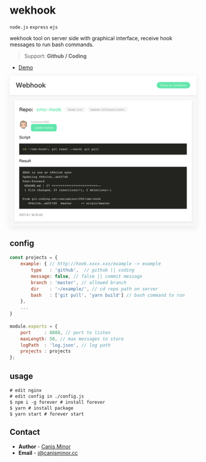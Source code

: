 # wekhook

`node.js` `express` `ejs`

wekhook tool on server side with graphical interface, receive hook messages to run bash commands.

> Support: **Github / Coding**

- [Demo](http://hook.canisminor.cc/)

<img style="box-shadow: 0 .25rem 1rem 0 rgba(0, 0, 0, .08)" src="https://github.com/canisminor1990/webhook/blob/master/demo.png?raw=true">

## config

```js
const projects = {
	example: { // http://hook.xxxx.xxx/example -> example
		type   : 'github',  // github || coding
		message: false, // false || commit message
		branch : 'master', // allowed branch
		dir    : '~/example/', // cd repo path on server
		bash   : ['git pull', 'yarn build'] // bash command to run
	},
	...
}

module.exports = {
	port     : 8888, // port to listen
	maxLength: 50, // max messages to store
	logPath  : 'log.json', // log path
	projects : projects
};
```

## usage

```
# edit nginx
# edit config in ./config.js
$ npm i -g forever # install forever
$ yarn # install package
$ yarn start # forever start
```

## Contact
- **Author** - [Canis Minor](https://github.com/canisminor1990)
- **Email** - <i@canisminor.cc>
